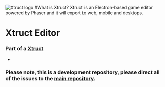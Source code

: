 ![Xtruct logo](https://cdn.discordapp.com/attachments/276347001980059659/276752307020890113/xtruct-logo2-1.png)
#What is Xtruct?
Xtruct is an Electron-based game editor powered by Phaser
and it will export to web, mobile and desktops.
# Xtruct Editor
### Part of a [Xtruct](https://github.com/Xtruct/Xtruct)
-
### Please note, this is a development repository, please direct all of the issues to the [main repository](https://github.com/Xtruct/Xtruct/issues).
